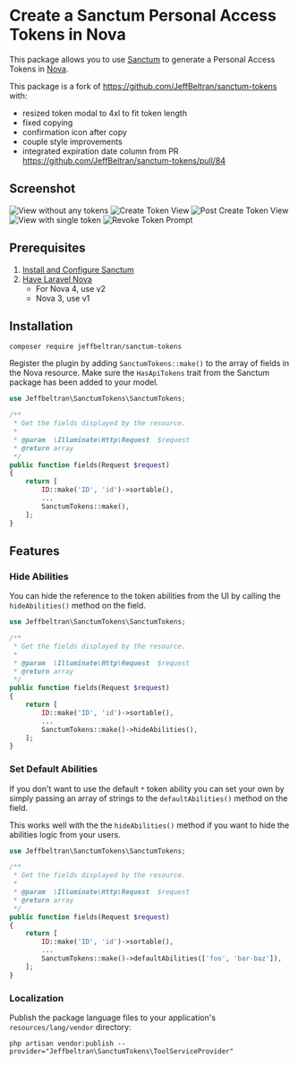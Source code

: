 # Create a Sanctum Personal Access Tokens in Nova

This package allows you to use [Sanctum](https://laravel.com/docs/7.x/sanctum) to generate a Personal Access Tokens in [Nova](https://nova.laravel.com/).

This package is a fork of https://github.com/JeffBeltran/sanctum-tokens with:
- resized token modal to 4xl to fit token length
- fixed copying
- confirmation icon after copy
- couple style improvements
- integrated expiration date column from PR https://github.com/JeffBeltran/sanctum-tokens/pull/84

## Screenshot

![View without any tokens](https://user-images.githubusercontent.com/22965241/175853019-a161fd10-5fde-4895-a094-26a7555f45dc.png)
![Create Token View](https://user-images.githubusercontent.com/22965241/175853009-68f7d0bc-087a-49af-bbec-2d237e0330b7.png)
![Post Create Token View](https://user-images.githubusercontent.com/22965241/175853005-466ccddb-4c25-42a0-9af0-42a4a088d249.png)
![View with single token](https://user-images.githubusercontent.com/22965241/175852995-5431d46f-daec-4831-9596-8d551a050286.png)
![Revoke Token Prompt](https://user-images.githubusercontent.com/22965241/175853279-fdd28f9c-d6ae-4abb-b769-12fc70cf2b23.png)

## Prerequisites

1. [Install and Configure Sanctum](https://laravel.com/docs/7.x/sanctum#installation)
2. [Have Laravel Nova](https://nova.laravel.com/)
   - For Nova 4, use v2
   - Nova 3, use v1

## Installation

```
composer require jeffbeltran/sanctum-tokens
```

Register the plugin by adding `SanctumTokens::make()` to the array of fields in the Nova resource. Make sure the
`HasApiTokens` trait from the Sanctum package has been added to your model.

```php
use Jeffbeltran\SanctumTokens\SanctumTokens;

/**
 * Get the fields displayed by the resource.
 *
 * @param  \Illuminate\Http\Request  $request
 * @return array
 */
public function fields(Request $request)
{
    return [
        ID::make('ID', 'id')->sortable(),
        ...
        SanctumTokens::make(),
    ];
}

```

## Features

### Hide Abilities

You can hide the reference to the token abilities from the UI by calling the `hideAbilities()` method on the field.

```php
use Jeffbeltran\SanctumTokens\SanctumTokens;

/**
 * Get the fields displayed by the resource.
 *
 * @param  \Illuminate\Http\Request  $request
 * @return array
 */
public function fields(Request $request)
{
    return [
        ID::make('ID', 'id')->sortable(),
        ...
        SanctumTokens::make()->hideAbilities(),
    ];
}

```

### Set Default Abilities

If you don't want to use the default `*` token ability you can set your own by simply passing an array of strings to the `defaultAbilities()` method on the field.

This works well with the the `hideAbilities()` method if you want to hide the abilities logic from your users.

```php
use Jeffbeltran\SanctumTokens\SanctumTokens;

/**
 * Get the fields displayed by the resource.
 *
 * @param  \Illuminate\Http\Request  $request
 * @return array
 */
public function fields(Request $request)
{
    return [
        ID::make('ID', 'id')->sortable(),
        ...
        SanctumTokens::make()->defaultAbilities(['foo', 'bar-baz']),
    ];
}

```

### Localization

Publish the package language files to your application's `resources/lang/vendor` directory:

```
php artisan vendor:publish --provider="Jeffbeltran\SanctumTokens\ToolServiceProvider"
```

